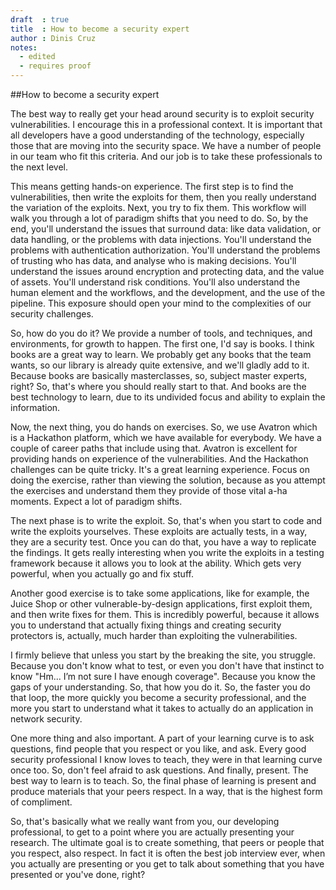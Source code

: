 ```yaml
---
draft  : true
title  : How to become a security expert
author : Dinis Cruz
notes:
  - edited
  - requires proof
---
```


##How to become a security expert

The best way to really get your head around security is to exploit security vulnerabilities. I encourage this in a professional context. It is important that all developers have a good understanding of the technology, especially those that are moving into the security space. We have a number of people in our team who fit this criteria. And our job is to take these professionals to the next level. 

This means getting hands-on experience. The first step is to find the vulnerabilities, then write the exploits for them, then you really understand the variation of the exploits. Next, you try to fix them. This workflow will walk you through a lot of paradigm shifts that you need to do. So, by the end, you'll understand the issues that surround data: like data validation, or data handling, or the problems with data injections. You'll understand the problems with authentication authorization. You'll understand the problems of trusting who has data, and analyse who is making decisions. You'll understand the issues around encryption and protecting data, and the value of assets. You'll understand risk conditions. You'll also understand the human element and the workflows, and the development, and the use of the pipeline. This exposure should open your mind to the complexities of our security challenges. 

So, how do you do it? We provide a number of tools, and techniques, and environments, for growth to happen. The first one, I'd say is books. I think books are a great way to learn. We probably get any books that the team wants, so our library is already quite extensive, and we'll gladly add to it. Because books are basically masterclasses, so, subject master experts, right? So, that's where you should really start to that. And books are the best technology to learn, due to its undivided focus and ability to explain the information.

Now, the next thing, you do hands on exercises. So, we use Avatron which is a Hackathon platform, which we have available for everybody. We have a couple of career paths that include using that. Avatron is excellent for providing hands on experience of the vulnerabilities. And the Hackathon challenges can be quite tricky. It's a great learning experience. Focus on doing the exercise, rather than viewing the solution, because as you attempt the exercises and understand them they provide of those vital a-ha moments. Expect a lot of paradigm shifts.

The next phase is to write the exploit. So, that's when you start to code and write the exploits yourselves. These exploits are actually tests, in a way, they are a security test. Once you can do that, you have a way to replicate the findings. It gets really interesting when you write the exploits in a testing framework because it allows you 
to look at the ability. Which gets very powerful, when you actually go and fix stuff.

Another good exercise is to take some applications, like for example, the Juice Shop or other vulnerable-by-design applications, first exploit them, and then write fixes for them. This is incredibly powerful, because it allows you to understand that actually fixing things and creating security protectors is, actually, much harder than exploiting the vulnerabilities.

I firmly believe that unless you start by the breaking the site, you struggle. Because you don't know what to test, or even you don't have that instinct to know "Hm... I’m not sure I have enough coverage". Because you know the gaps of your understanding. So, that how you do it. So, the faster you do that loop, the more quickly you become a security professional, and the more you start to understand what it takes to actually do an application in network security. 

One more thing and also important. A part of your learning curve is to ask questions, find people that you respect or you like, and ask. Every good security professional I know loves to teach, they were in that learning curve once too. So, don't feel afraid to ask questions. And finally, present. The best way to learn is to teach. So, the final phase of learning is present and produce materials that your peers respect. In a way, that is the highest form of compliment.  

So, that's basically what we really want from you, our developing professional, to get to a point where you are actually presenting your research. The ultimate goal is to create something, that peers or people that you respect, also respect. In fact it is often the best job interview ever, when you actually are presenting or you get to talk about something that you have presented or you've done, right?

